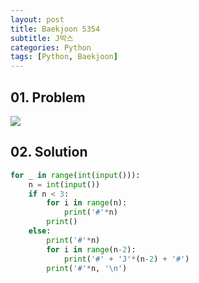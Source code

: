 ```yaml
---
layout: post
title: Baekjoon 5354
subtitle: J박스
categories: Python
tags: [Python, Baekjoon]
---
```


## 01. Problem

<img src="https://github.com/WoojinJeonkr/WoojinJeonkr.github.io/blob/main/assets/images/post_image/baekjoon_5354.png?raw=true">

## 02. Solution

```Python
for _ in range(int(input())):
    n = int(input())
    if n < 3:
        for i in range(n):
            print('#'*n)
        print()
    else:
        print('#'*n)
        for i in range(n-2):
            print('#' + 'J'*(n-2) + '#')
        print('#'*n, '\n')
```
